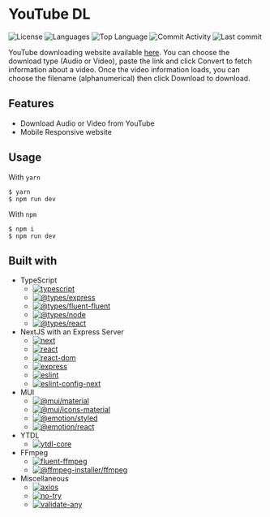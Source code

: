 # YouTube DL

![License](https://img.shields.io/github/license/zS1L3NT/.github?style=for-the-badge) ![Languages](https://img.shields.io/github/languages/count/zS1L3NT/web-next-youtubedl?style=for-the-badge) ![Top Language](https://img.shields.io/github/languages/top/zS1L3NT/web-next-youtubedl?style=for-the-badge) ![Commit Activity](https://img.shields.io/github/commit-activity/y/zS1L3NT/web-next-youtubedl?style=for-the-badge) ![Last commit](https://img.shields.io/github/last-commit/zS1L3NT/web-next-youtubedl?style=for-the-badge)

YouTube downloading website available [here](https://youtubedl.zectan.com/).
You can choose the download type (Audio or Video), paste the link and click Convert to fetch information about a video.
Once the video information loads, you can choose the filename (alphanumerical) then click Download to download.

## Features

-   Download Audio or Video from YouTube
-   Mobile Responsive website

## Usage

With `yarn`

```
$ yarn
$ npm run dev
```

With `npm`

```
$ npm i
$ npm run dev
```

## Built with

-   TypeScript
    -   [![typescript](https://img.shields.io/github/package-json/dependency-version/zS1L3NT/web-next-youtubedl/dev/typescript?style=flat-square)](https://npmjs.com/package/typescript)
    -   [![@types/express](https://img.shields.io/github/package-json/dependency-version/zS1L3NT/web-next-youtubedl/dev/@types/express?style=flat-square)](https://npmjs.com/package/@types/express)
    -   [![@types/fluent-fluent](https://img.shields.io/github/package-json/dependency-version/zS1L3NT/web-next-youtubedl/dev/@types/fluent-ffmpeg?style=flat-square)](https://npmjs.com/package/@types/fluent-fluent)
    -   [![@types/node](https://img.shields.io/github/package-json/dependency-version/zS1L3NT/web-next-youtubedl/dev/@types/node?style=flat-square)](https://npmjs.com/package/@types/node)
    -   [![@types/react](https://img.shields.io/github/package-json/dependency-version/zS1L3NT/web-next-youtubedl/dev/@types/react?style=flat-square)](https://npmjs.com/package/@types/react)
-   NextJS with an Express Server
    -   [![next](https://img.shields.io/github/package-json/dependency-version/zS1L3NT/web-next-youtubedl/next?style=flat-square)](https://npmjs.com/package/next)
    -   [![react](https://img.shields.io/github/package-json/dependency-version/zS1L3NT/web-next-youtubedl/react?style=flat-square)](https://npmjs.com/package/react)
    -   [![react-dom](https://img.shields.io/github/package-json/dependency-version/zS1L3NT/web-next-youtubedl/react-dom?style=flat-square)](https://npmjs.com/package/react-dom)
    -   [![express](https://img.shields.io/github/package-json/dependency-version/zS1L3NT/web-next-youtubedl/express?style=flat-square)](https://npmjs.com/package/express)
    -   [![eslint](https://img.shields.io/github/package-json/dependency-version/zS1L3NT/web-next-youtubedl/dev/eslint?style=flat-square)](https://npmjs.com/package/eslint)
    -   [![eslint-config-next](https://img.shields.io/github/package-json/dependency-version/zS1L3NT/web-next-youtubedl/dev/eslint-config-next?style=flat-square)](https://npmjs.com/package/eslint-config-next)
-   MUI
    -   [![@mui/material](https://img.shields.io/github/package-json/dependency-version/zS1L3NT/web-next-youtubedl/@mui/material?style=flat-square)](https://npmjs.com/package/@mui/material)
    -   [![@mui/icons-material](https://img.shields.io/github/package-json/dependency-version/zS1L3NT/web-next-youtubedl/@mui/icons-material?style=flat-square)](https://npmjs.com/package/@mui/icons-material)
    -   [![@emotion/styled](https://img.shields.io/github/package-json/dependency-version/zS1L3NT/web-next-youtubedl/@emotion/styled?style=flat-square)](https://npmjs.com/package/@emotion/styled)
    -   [![@emotion/react](https://img.shields.io/github/package-json/dependency-version/zS1L3NT/web-next-youtubedl/@emotion/react?style=flat-square)](https://npmjs.com/package/@emotion/react)
-   YTDL
    -   [![ytdl-core](https://img.shields.io/github/package-json/dependency-version/zS1L3NT/web-next-youtubedl/ytdl-core?style=flat-square)](https://npmjs.com/package/ytdl-core)
-   FFmpeg
    -   [![fluent-ffmpeg](https://img.shields.io/github/package-json/dependency-version/zS1L3NT/web-next-youtubedl/fluent-ffmpeg?style=flat-square)](https://npmjs.com/package/fluent-ffmpeg)
    -   [![@ffmpeg-installer/ffmpeg](https://img.shields.io/github/package-json/dependency-version/zS1L3NT/web-next-youtubedl/@ffmpeg-installer/ffmpeg?style=flat-square)](https://npmjs.com/package/@ffmpeg-installer/ffmpeg)
-   Miscellaneous
    -   [![axios](https://img.shields.io/github/package-json/dependency-version/zS1L3NT/web-next-youtubedl/axios?style=flat-square)](https://npmjs.com/package/axios)
    -   [![no-try](https://img.shields.io/github/package-json/dependency-version/zS1L3NT/web-next-youtubedl/no-try?style=flat-square)](https://npmjs.com/package/no-try)
    -   [![validate-any](https://img.shields.io/github/package-json/dependency-version/zS1L3NT/web-next-youtubedl/validate-any?style=flat-square)](https://npmjs.com/package/validate-any)
